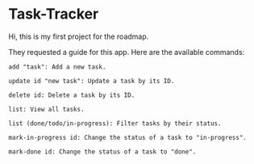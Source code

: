 # Task-Tracker

Hi, this is my first project for the roadmap.

They requested a guide for this app. Here are the available commands:

    add "task": Add a new task.

    update id "new task": Update a task by its ID.

    delete id: Delete a task by its ID.

    list: View all tasks.

    list (done/todo/in-progress): Filter tasks by their status.

    mark-in-progress id: Change the status of a task to "in-progress".

    mark-done id: Change the status of a task to "done".
